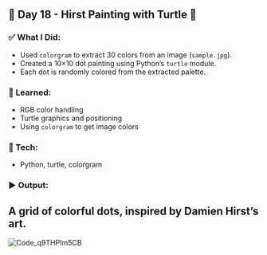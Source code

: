 ## 📅 Day 18 - Hirst Painting with Turtle 🎨

### ✅ What I Did:

* Used `colorgram` to extract 30 colors from an image (`sample.jpg`).
* Created a 10×10 dot painting using Python’s `turtle` module.
* Each dot is randomly colored from the extracted palette.

### 🧠 Learned:

* RGB color handling
* Turtle graphics and positioning
* Using `colorgram` to get image colors

### 🐍 Tech:

* Python, turtle, colorgram

### ▶️ Output:

A grid of colorful dots, inspired by Damien Hirst’s art.
---
![Code_q9THPIm5CB](https://github.com/user-attachments/assets/e2071021-51ed-4aad-9779-e91b8d8754c1)
